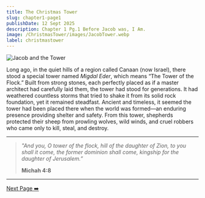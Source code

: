 ```yaml
---
title: The Christmas Tower 
slug: chapter1-page1
publishDate: 12 Sept 2025
description: Chapter 1 Pg.1 Before Jacob was, I Am. 
image: /ChristmasTower/images/JacobTower.webp
label: christmastower
---
```


![Jacob and the Tower](/ChristmasTower/images/JacobTower.webp)

Long ago, in the quiet hills of a region called Canaan (now Israel), there stood a special tower named *Migdal Eder*, which means “The Tower of the Flock.” Built from strong stones, each perfectly placed as if a master architect had carefully laid them, the tower had stood for generations. It had weathered countless storms that tried to shake it from its solid rock foundation, yet it remained steadfast. Ancient and timeless, it seemed the tower had been placed there when the world was formed—an enduring presence providing shelter and safety. From this tower, shepherds protected their sheep from prowling wolves, wild winds, and cruel robbers who came only to kill, steal, and destroy.  

---

> *"And you, O tower of the flock,*
> *hill of the daughter of Zion,*
> *to you shall it come,*
> *the former dominion shall come,*
> *kingship for the daughter of Jerusalem.”*
>
> **Michah 4:8**

---

[Next Page ➡️](/ChristmasTower/blog/chapter1-page2)
